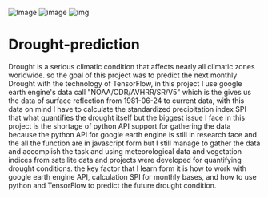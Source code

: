 
![Image](https://img.shields.io/badge/TensorFlow-FF6F00?style=for-the-badge&logo=tensorflow&logoColor=white)
![image](https://img.shields.io/badge/OpenCV-27338e?style=for-the-badge&logo=OpenCV&logoColor=white)
![img](https://img.shields.io/badge/Colab-F9AB00?style=for-the-badge&logo=googlecolab&color=525252)
# Drought-prediction
Drought is a serious climatic condition that affects
nearly all climatic zones worldwide. so the goal of this project was to predict the next monthly Drought with the technology of TensorFlow, in this project I use google earth engine's data call "NOAA/CDR/AVHRR/SR/V5" which is the gives us the data of surface reflection from 1981-06-24 to current data, with this data on mind I have to calculate the standardized precipitation index SPI that what quantifies the drought itself but the biggest issue I face in this project is the shortage of python API support for gathering the data because the python API for google earth engine is still in research face and the all the function are in javascript form but I still manage to gather the data and accomplish the task and using meteorological data and vegetation indices from satellite data and projects were developed for quantifying
drought conditions. the key factor that I learn form it is how to work with google earth engine API, calculation SPI for monthly bases, and how to use python and TensorFlow to predict the future drought condition.

